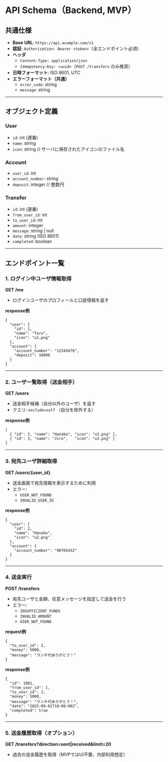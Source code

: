 # API Schema（Backend, MVP）

## 共通仕様
- **Base URL**: `https://api.example.com/v1`  
- **認証**: `Authorization: Bearer <token>`（全エンドポイント必須）  
- **ヘッダ**
  - `Content-Type: application/json`
  - `Idempotency-Key: <uuid>`（`POST /transfers` のみ推奨）
- **日時フォーマット**: ISO 8601, UTC
- **エラーフォーマット（共通）**
  - `error_code`: string
  - `message`: string

---

## オブジェクト定義

### User
- `id`: int (連番)
- `name`: string
- `icon`: string  // サーバに保存されたアイコンのファイル名

### Account
- `user_id`: int
- `account_number`: string
- `deposit`: integer  // 整数円

### Transfer
- `id`: int (連番)
- `from_user_id`: int
- `to_user_id`: int
- `amount`: integer
- `message`: string | null
- `date`: string (ISO 8601)
- `completed`: boolean

---

## エンドポイント一覧

### 1. ログイン中ユーザ情報取得
**GET /me**  
- ログインユーザのプロフィールと口座情報を返す

**response例**
```
{
  "user": {
    "id": 1,
    "name": "Taro",
    "icon": "u1.png"
  },
  "account": {
    "account_number": "12345678",
    "deposit": 10000
  }
}
```
---

### 2. ユーザ一覧取得（送金相手）
**GET /users**  
- 送金相手候補（自分以外のユーザ）を返す  
- クエリ: `exclude=self` （自分を除外する）

**response例**
```
[
  { "id": 2, "name": "Hanako", "icon": "u2.png" },
  { "id": 3, "name": "Jiro",   "icon": "u3.png" }
]
```

---

### 3. 宛先ユーザ詳細取得
**GET /users/{user_id}**  
- 送金画面で宛先情報を表示するために利用  
- エラー:  
  - `USER_NOT_FOUND`  
  - `INVALID_USER_ID`


**response例**
```
{
  "user": {
    "id": 2,
    "name": "Hanako",
    "icon": "u2.png"
  },
  "account": {
    "account_number": "98765432"
  }
}
```

---

### 4. 送金実行
**POST /transfers**  
- 宛先ユーザと金額、任意メッセージを指定して送金を行う  
- エラー:  
  - `INSUFFICIENT_FUNDS`  
  - `INVALID_AMOUNT`  
  - `USER_NOT_FOUND`

**request例**
```
{
  "to_user_id": 2,
  "money": 5000,
  "message": "ランチ代ありがとう！"
}
```

**response例**
```
{
  "id": 1001,
  "from_user_id": 1,
  "to_user_id": 2,
  "money": 5000,
  "message": "ランチ代ありがとう！",
  "date": "2025-09-01T10:00:00Z",
  "completed": true
}
```

---

### 5. 送金履歴取得（オプション）
**GET /transfers?direction=sent|received&limit=20**  
- 過去の送金履歴を取得（MVPではUI不要、内部利用想定）
